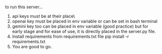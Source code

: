 to run this server...
1. api keys must be at their place\
2. openai key must be placed in env variable or  can be set in bash terminal
3. gemini key too can be placed  in env variable (good practice) but for early stage and for ease of use, it is directly placed in the server.py file.
4. Install requirements from requirements.txt file 
        pip install -r requirements.txt
5. You are good to go.
